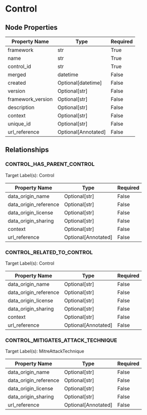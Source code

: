 # Control

## Node Properties

| Property Name | Type | Required |
| ------------- | ---- | -------- |
| framework | str | True |
| name | str | True |
| control_id | str | True |
| merged | datetime | False |
| created | Optional[datetime] | False |
| version | Optional[str] | False |
| framework_version | Optional[str] | False |
| description | Optional[str] | False |
| context | Optional[str] | False |
| unique_id | Optional[str] | False |
| url_reference | Optional[Annotated] | False |

## Relationships

### CONTROL_HAS_PARENT_CONTROL

Target Label(s): Control

| Property Name | Type | Required |
| ------------- | ---- | -------- |
| data_origin_name | Optional[str] | False |
| data_origin_reference | Optional[str] | False |
| data_origin_license | Optional[str] | False |
| data_origin_sharing | Optional[str] | False |
| context | Optional[str] | False |
| url_reference | Optional[Annotated] | False |



### CONTROL_RELATED_TO_CONTROL

Target Label(s): Control

| Property Name | Type | Required |
| ------------- | ---- | -------- |
| data_origin_name | Optional[str] | False |
| data_origin_reference | Optional[str] | False |
| data_origin_license | Optional[str] | False |
| data_origin_sharing | Optional[str] | False |
| context | Optional[str] | False |
| url_reference | Optional[Annotated] | False |



### CONTROL_MITIGATES_ATTACK_TECHNIQUE

Target Label(s): MitreAttackTechnique

| Property Name | Type | Required |
| ------------- | ---- | -------- |
| data_origin_name | Optional[str] | False |
| data_origin_reference | Optional[str] | False |
| data_origin_license | Optional[str] | False |
| data_origin_sharing | Optional[str] | False |
| url_reference | Optional[Annotated] | False |